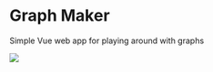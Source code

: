 # Graph Maker
Simple Vue web app for playing around with graphs

![](https://i.imgur.com/USllxoj.png)
